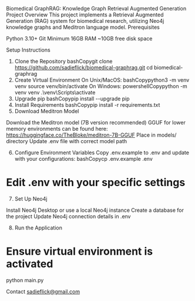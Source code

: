 Biomedical GraphRAG: Knowledge Graph Retrieval Augmented Generation
Project Overview
This project implements a Retrieval Augmented Generation (RAG) system for biomedical research, utilizing Neo4j knowledge graphs and Meditron language model.
Prerequisites

Python 3.10+
Git
Minimum 16GB RAM
~10GB free disk space

Setup Instructions
1. Clone the Repository
bashCopygit clone https://github.com/sadieflick/biomedical-graphrag.git
cd biomedical-graphrag
2. Create Virtual Environment
On Unix/MacOS:
bashCopypython3 -m venv venv
source venv/bin/activate
On Windows:
powershellCopypython -m venv venv
.\venv\Scripts\activate
3. Upgrade pip
bashCopypip install --upgrade pip
4. Install Requirements
bashCopypip install -r requirements.txt
5. Download Meditron Model

Download the Meditron model (7B version recommended)
GGUF for lower memory environments can be found here: 
https://huggingface.co/TheBloke/meditron-7B-GGUF
Place in models/ directory
Update .env file with correct model path

6. Configure Environment Variables
Copy .env.example to .env and update with your configurations:
bashCopycp .env.example .env
# Edit .env with your specific settings
7. Set Up Neo4j

Install Neo4j Desktop or use a local Neo4j instance
Create a database for the project
Update Neo4j connection details in .env

8. Run the Application
# Ensure virtual environment is activated
python main.py

Contact
sadieflick@gmail.com